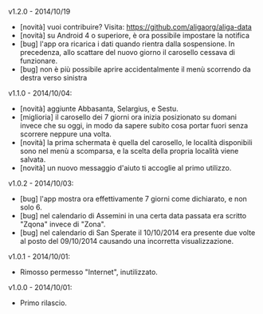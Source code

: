 v1.2.0 - 2014/10/19
- [novità] vuoi contribuire? Visita: https://github.com/aligaorg/aliga-data
- [novità] su Android 4 o superiore, è ora possibile impostare la notifica
- [bug] l'app ora ricarica i dati quando rientra dalla sospensione. In precedenza, allo scattare del nuovo giorno il carosello cessava di funzionare.
- [bug] non è più possibile aprire accidentalmente il menù scorrendo da destra verso sinistra

v1.1.0 - 2014/10/04:
- [novità] aggiunte Abbasanta, Selargius, e Sestu.
- [miglioria] il carosello dei 7 giorni ora inizia posizionato su domani invece che su oggi, in modo da sapere subito cosa portar fuori senza scorrere neppure una volta.
- [novità] la prima schermata è quella del carosello, le località disponibili sono nel menù a scomparsa, e la scelta della propria località viene salvata.
- [novità] un nuovo messaggio d'aiuto ti accoglie al primo utilizzo.

v1.0.2 - 2014/10/03:
- [bug] l'app mostra ora effettivamente 7 giorni come dichiarato, e non solo 6.
- [bug] nel calendario di Assemini in una certa data passata era scritto "Zqona" invece di "Zona".
- [bug] nel calendario di San Sperate il 10/10/2014 era presente due volte al posto del 09/10/2014 causando una incorretta visualizzazione.

v1.0.1 - 2014/10/01:
- Rimosso permesso "Internet", inutilizzato.

v1.0.0 - 2014/10/01:
- Primo rilascio.
